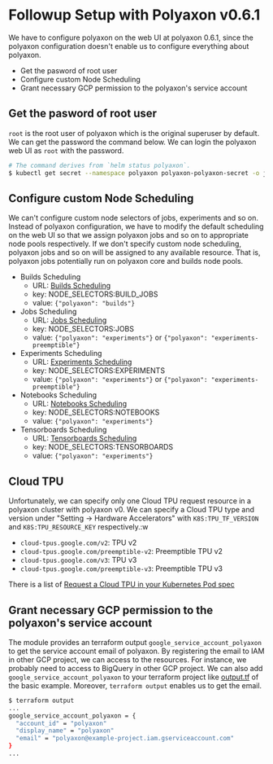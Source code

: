 # Followup Setup with Polyaxon v0.6.1
We have to configure polyaxon on the web UI at polyaxon 0.6.1, since the polyaxon configuration doesn't enable us to configure everything about polyaxon.

- Get the pasword of root user
- Configure custom Node Scheduling
- Grant necessary GCP permission to the polyaxon's service account

## Get the pasword of root user
`root` is the root user of polyaxon which is the original superuser by default.
We can get the password the command below.
We can login the polyaxon web UI as `root` with the password.
```bash
# The command derives from `helm status polyaxon`.
$ kubectl get secret --namespace polyaxon polyaxon-polyaxon-secret -o jsonpath="{.data.POLYAXON_ADMIN_PASSWORD}" | base64 --decode
```

## Configure custom Node Scheduling
We can't configure custom node selectors of jobs, experiments and so on.
Instead of polyaxon configuration, we have to modify the default scheduling on the web UI so that we assign polyaxon jobs and so on to appropriate node pools respectively.
If we don't specify custom node scheduling, polyaxon jobs and so on will be assigned to any available resource.
That is, polyaxon jobs potentially run on polyaxon core and builds node pools.

- Builds Scheduling
  - URL: [Builds Scheduling](http://localhost:31811/app/settings/scheduling/builds/)
  - key: NODE_SELECTORS:BUILD_JOBS
  - value: `{"polyaxon": "builds"}`
- Jobs Scheduling
  - URL: [Jobs Scheduling](http://localhost:31811/app/settings/scheduling/jobs/)
  - key: NODE_SELECTORS:JOBS
  - value: `{"polyaxon": "experiments"}` or `{"polyaxon": "experiments-preemptible"}`
- Experiments Scheduling
  - URL: [Experiments Scheduling](http://localhost:31811/app/settings/scheduling/experiments/)
  - key: NODE_SELECTORS:EXPERIMENTS
  - value: `{"polyaxon": "experiments"}` or `{"polyaxon": "experiments-preemptible"}`
- Notebooks Scheduling
  - URL: [Notebooks Scheduling](http://localhost:31811/app/settings/scheduling/notebooks/)
  - key: NODE_SELECTORS:NOTEBOOKS
  - value: `{"polyaxon": "experiments"}`
- Tensorboards Scheduling
  - URL: [Tensorboards Scheduling](http://localhost:31811/app/settings/scheduling/tensorboards/)
  - key: NODE_SELECTORS:TENSORBOARDS
  - value: `{"polyaxon": "experiments"}`


## Cloud TPU
Unfortunately, we can specify only one Cloud TPU request resource in a polyaxon cluster with polyaxon v0.
We can specify a Cloud TPU type and version under "Setting -> Hardware Accelerators" with `K8S:TPU_TF_VERSION` and `K8S:TPU_RESOURCE_KEY` respectively.:w

- `cloud-tpus.google.com/v2`: TPU v2
- `cloud-tpus.google.com/preemptible-v2`: Preemptible TPU v2
- `cloud-tpus.google.com/v3`: TPU v3
- `cloud-tpus.google.com/preemptible-v3`: Preemptible TPU v3

There is a list of [Request a Cloud TPU in your Kubernetes Pod spec](https://cloud.google.com/tpu/docs/kubernetes-engine-setup)

## Grant necessary GCP permission to the polyaxon's service account
The module provides an terraform output `google_service_account_polyaxon` to get the service account email of polyaxon.
By registering the email to IAM in other GCP project, we can access to the resources.
For instance, we probably need to access to BigQuery in other GCP project.
We can also add `google_service_account_polyaxon` to your terraform project like [output.tf](../examples/basic/output.tf) of the basic example.
Moreover, `terraform output` enables us to get the email.
```bash
$ terraform output
...
google_service_account_polyaxon = {
  "account_id" = "polyaxon"
  "display_name" = "polyaxon"
  "email" = "polyaxon@example-project.iam.gserviceaccount.com"
}
...
```
